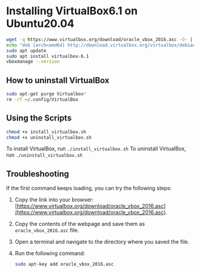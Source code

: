 # Installing VirtualBox6.1 on Ubuntu20.04


```bash
wget -q https://www.virtualbox.org/download/oracle_vbox_2016.asc -O- | sudo apt-key add -
echo "deb [arch=amd64] http://download.virtualbox.org/virtualbox/debian focal contrib" | sudo tee /etc/apt/sources.list.d/virtualbox.list
sudo apt update
sudo apt install virtualbox-6.1
vboxmanage --version
```
  

## How to uninstall VirtualBox

```bash
sudo apt-get purge Virtualbox*
rm -rf ~/.config/VirtualBox
```

## Using the Scripts

```bash
chmod +x install_virtualbox.sh
chmod +x uninstall_virtualbox.sh
```
To install VirtualBox, run ```./install_virtualbox.sh```
To uninstall VirtualBox, run ```./uninstall_virtualbox.sh```


## Troubleshooting

If the first command keeps loading, you can try the following steps:

1. Copy the link into your browser: [https://www.virtualbox.org/download/oracle_vbox_2016.asc](https://www.virtualbox.org/download/oracle_vbox_2016.asc).

2. Copy the contents of the webpage and save them as `oracle_vbox_2016.asc` file.

3. Open a terminal and navigate to the directory where you saved the file.

4. Run the following command:

   ```bash
   sudo apt-key add oracle_vbox_2016.asc
